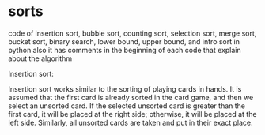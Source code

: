 # sorts
code of insertion sort, bubble sort, counting sort, selection sort, merge sort, bucket sort, binary search, lower bound, upper bound, and intro sort in python
also it has comments in the beginning of each code that explain about the algorithm

Insertion sort:

Insertion sort works similar to the sorting of playing cards in hands. It is assumed that the first card is already sorted in the card game, and then we select an unsorted card. If the selected unsorted card is greater than the first card, it will be placed at the right side; otherwise, it will be placed at the left side. Similarly, all unsorted cards are taken and put in their exact place.
